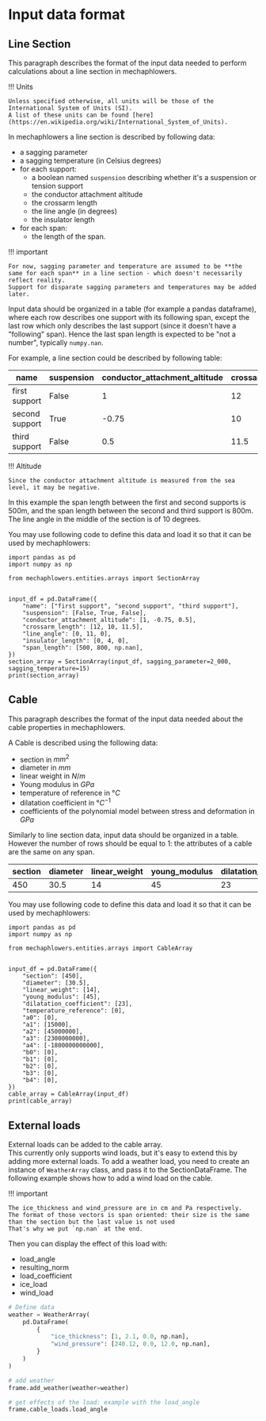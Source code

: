 # Input data format

## Line Section

This paragraph describes the format of the input data needed to perform calculations about a line section in mechaphlowers.

!!! Units

    Unless specified otherwise, all units will be those of the International System of Units (SI).
    A list of these units can be found [here](https://en.wikipedia.org/wiki/International_System_of_Units).

In mechaphlowers a line section is described by following data:

- a sagging parameter
- a sagging temperature (in Celsius degrees)
- for each support:
    - a boolean named `suspension` describing whether it's a suspension or tension support
    - the conductor attachment altitude
    - the crossarm length
    - the line angle (in degrees)
    - the insulator length
- for each span:
    - the length of the span.

!!! important

    For now, sagging parameter and temperature are assumed to be **the same for each span** in a line section - which doesn't necessarily reflect reality.
    Support for disparate sagging parameters and temperatures may be added later.

Input data should be organized in a table (for example a pandas dataframe), where each row describes one support with its following span, except the last row which only describes the last support (since it doesn't have a "following" span). Hence the last span length is expected to be "not a number", typically `numpy.nan`.

For example, a line section could be described by following table:

|name|suspension|conductor_attachment_altitude|crossarm_length|line_angle|insulator_length|span_length|
|---------------|------|----|---|--|--|------|
|first support  |False |1     |12   |0  |0 |500   |
|second support |True  |-0.75 |10   |11 |4 |800   |
|third support  |False |0.5   |11.5 |0  |0 |      |

!!! Altitude

    Since the conductor attachment altitude is measured from the sea level, it may be negative.

In this example the span length between the first and second supports is 500m, and the span length between the second and third support is 800m. The line angle in the middle of the section is of 10 degrees.

You may use following code to define this data and load it so that it can be used by mechaphlowers:

    import pandas as pd
    import numpy as np

    from mechaphlowers.entities.arrays import SectionArray


    input_df = pd.DataFrame({
        "name": ["first support", "second support", "third support"],
        "suspension": [False, True, False],
        "conductor_attachment_altitude": [1, -0.75, 0.5],
        "crossarm_length": [12, 10, 11.5],
        "line_angle": [0, 11, 0],
        "insulator_length": [0, 4, 0],
        "span_length": [500, 800, np.nan],
    })
    section_array = SectionArray(input_df, sagging_parameter=2_000, sagging_temperature=15)
    print(section_array)

## Cable

This paragraph describes the format of the input data needed about the cable properties in mechaphlowers.

A Cable is described using the following data:

- section in $mm^2$
- diameter in $mm$
- linear weight in $N/m$
- Young modulus in $GPa$
- temperature of reference in $°C$
- dilatation coefficient in $°C^{-1}$
- coefficients of the polynomial model between stress and deformation in $GPa$


Similarly to line section data, input data should be organized in a table. However the number of rows should be equal to 1: the attributes of a cable are the same on any span.

|section|diameter|linear_weight|young_modulus|dilatation_coefficient|temperature_reference|a0|a1|a2|a3|a4|b0|b1|b2|b3|b4|
|---|-----|--|--|--|-|-|--|-----|-------|-----------|-|-|-|-|-|
|450|30.5 |14|45|23|0|0|15|45000|2300000|-1800000000|0|0|0|0|0|

You may use following code to define this data and load it so that it can be used by mechaphlowers:

```
import pandas as pd
import numpy as np

from mechaphlowers.entities.arrays import CableArray


input_df = pd.DataFrame({
	"section": [450],
	"diameter": [30.5],
	"linear_weight": [14],
	"young_modulus": [45],
	"dilatation_coefficient": [23],
	"temperature_reference": [0],
	"a0": [0],
	"a1": [15000],
	"a2": [45000000],
	"a3": [2300000000],
	"a4": [-1800000000000],
    "b0": [0],
    "b1": [0],
    "b2": [0],
    "b3": [0],
    "b4": [0],
})
cable_array = CableArray(input_df)
print(cable_array)
```
## External loads

External loads can be added to the cable array.  
This currently only supports wind loads, but it's easy to extend this by adding more external loads. To add a weather load, you need to create an instance of `WeatherArray` class, and pass it to the SectionDataFrame.
The following example shows how to add a wind load on the cable.

!!! important

	The ice_thickness and wind_pressure are in cm and Pa respectively.
	The format of those vectors is span oriented: their size is the same than the section but the last value is not used 
	That's why we put `np.nan` at the end.

Then you can display the effect of this load with:
- load_angle
- resulting_norm
- load_coefficient
- ice_load
- wind_load

```python
# Define data
weather = WeatherArray(
	pd.DataFrame(
		{
			"ice_thickness": [1, 2.1, 0.0, np.nan],
			"wind_pressure": [240.12, 0.0, 12.0, np.nan],
		}
	)
)

# add weather
frame.add_weather(weather=weather)

# get effects of the load: example with the load_angle
frame.cable_loads.load_angle
```